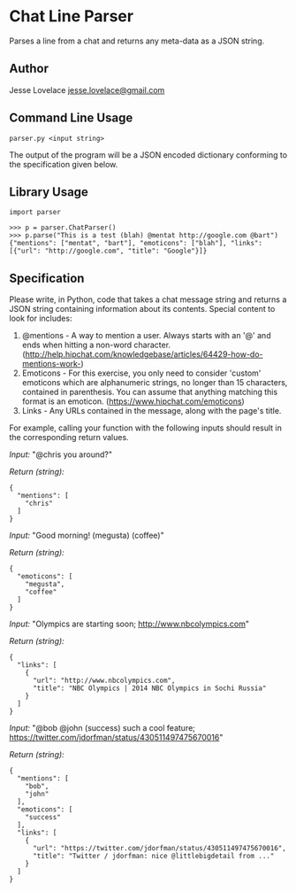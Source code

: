 # Chat Line Parser

Parses a line from a chat and returns any meta-data as a JSON string.

## Author

Jesse Lovelace <jesse.lovelace@gmail.com>

## Command Line Usage

    parser.py <input string>

The output of the program will be a JSON encoded dictionary conforming to the
specification given below.

## Library Usage

    import parser

    >>> p = parser.ChatParser()
    >>> p.parse("This is a test (blah) @mentat http://google.com @bart")
    {"mentions": ["mentat", "bart"], "emoticons": ["blah"], "links": [{"url": "http://google.com", "title": "Google"}]}

## Specification

Please write, in Python, code that takes a chat message string and returns a
JSON string containing information about its contents. Special content to look
for includes:

 1. @mentions - A way to mention a user. Always starts with an '@' and ends
    when hitting a non-word character.
    (http://help.hipchat.com/knowledgebase/articles/64429-how-do-mentions-work-)
 2. Emoticons - For this exercise, you only need to consider 'custom' emoticons
    which are alphanumeric strings, no longer than 15 characters, contained in
    parenthesis. You can assume that anything matching this format is an
    emoticon. (https://www.hipchat.com/emoticons)
 3. Links - Any URLs contained in the message, along with the page's title.


For example, calling your function with the following inputs should result in
the corresponding return values.

_Input:_ "@chris you around?"

_Return (string):_

    {
      "mentions": [
        "chris"
      ]
    }

_Input:_ "Good morning! (megusta) (coffee)"

_Return (string):_

    {
      "emoticons": [
        "megusta",
        "coffee"
      ]
    }


_Input:_ "Olympics are starting soon; http://www.nbcolympics.com"

_Return (string):_

    {
      "links": [
        {
          "url": "http://www.nbcolympics.com",
          "title": "NBC Olympics | 2014 NBC Olympics in Sochi Russia"
        }
      ]
    }


_Input:_ "@bob @john (success) such a cool feature; https://twitter.com/jdorfman/status/430511497475670016"

_Return (string):_

    {
      "mentions": [
        "bob",
        "john"
      ],
      "emoticons": [
        "success"
      ],
      "links": [
        {
          "url": "https://twitter.com/jdorfman/status/430511497475670016",
          "title": "Twitter / jdorfman: nice @littlebigdetail from ..."
        }
      ]
    }